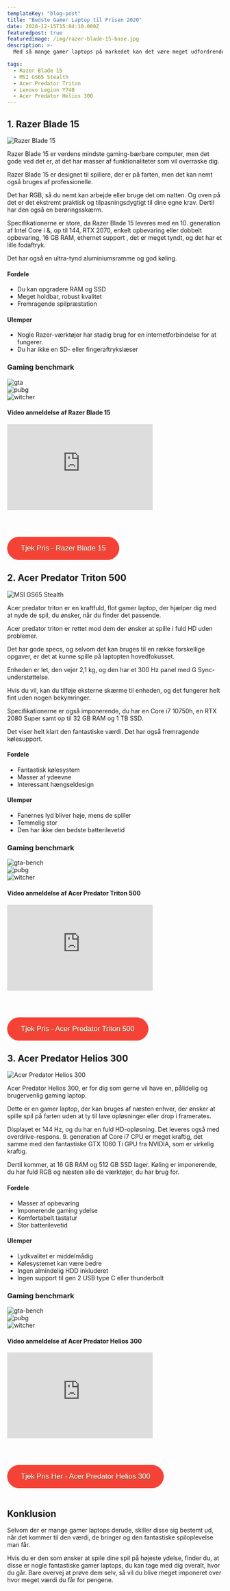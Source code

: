 ```yaml
---
templateKey: "blog-post"
title: "Bedste Gamer Laptop til Prisen 2020"
date: 2020-12-15T15:04:10.000Z
featuredpost: true
featuredimage: /img/razer-blade-15-base.jpg
description: >-
  Med så mange gamer laptops på markedet kan det være meget udfordrende at finde en god enhed, der passer til dine behov. Derfor er det en meget god ide at fokusere på kvalitet, og hvilken værdi du får for pengene. Med det i tankerne oprettede vi en liste med 3 forskellige gamer laptops, der hjælper dig med at få den bedste spil oplevelse til en god pris.

tags:
  - Razer Blade 15
  - MSI GS65 Stealth
  - Acer Predator Triton
  - Lenovo Legion Y740
  - Acer Predator Helios 300
---
```


## 1. Razer Blade 15

![Razer Blade 15](/img/razer-blade-15-base.jpg)

Razer Blade 15 er verdens mindste gaming-bærbare computer, men det gode ved det er, at det har masser af funktionaliteter som vil overraske dig.

Razer Blade 15 er designet til spillere, der er på farten, men det kan nemt også bruges af professionelle.

Det har RGB, så du nemt kan arbejde eller bruge det om natten. Og oven på det er det ekstremt praktisk og tilpasningsdygtigt til dine egne krav. Dertil har den også en berøringsskærm. <br/>

Specifikationerne er store, da Razer Blade 15 leveres med en 10. generation af Intel Core i &, op til 144, RTX 2070, enkelt opbevaring eller dobbelt opbevaring, 16 GB RAM, ethernet support , det er meget tyndt, og det har et lille fodaftryk.

Det har også en ultra-tynd aluminiumsramme og god køling.

#### Fordele

- Du kan opgradere RAM og SSD
- Meget holdbar, robust kvalitet
- Fremragende spilpræstation

#### Ulemper

- Nogle Razer-værktøjer har stadig brug for en internetforbindelse for at fungerer.
- Du har ikke en SD- eller fingeraftrykslæser

### Gaming benchmark

![gta](/img/gta.png) <br/> ![pubg](/img/pubg.png) <br/> ![witcher](/img/witcher.png)

#### Video anmeldelse af Razer Blade 15

<div style="position: relative
        paddingBottom: 56.25% /* 16:9 */,
        paddingTop: 25,
        height: 0">

 <iframe width="340" height="200" style="          position: absolute,
          top: 0,
          left: 0,
          width: 100%,
          height: 100%"
src="https://www.youtube.com/embed/OyMD80HPgAo" SameSite=None
frameborder="0" 
allow="accelerometer; autoplay; encrypted-media; gyroscope; picture-in-picture" 
allowfullscreen></iframe>
</div>

<br/> <br/>

<div class="has-text-centered">
<a href="https://www.partner-ads.com/dk/klikbanner.php?partnerid=29353&bannerid=67785&htmlurl=https://www.proshop.dk/Baerbar/Razer-Blade-15-Base-FHD-144Hz-with-RTX-2070/2853331" target="_blank"  style="background-color:#f44336; 
	border-radius:28px;
	border:1px solid #f44336;
	display:inline-block;
	cursor:pointer;
	color:#ffffff;
	font-family:Arial;
	font-size:17px;
	padding:16px 31px;
	text-decoration:none;
	text-shadow:0px 1px 0px #2f6627;" >Tjek Pris - Razer Blade 15</a>
</div>

## 2. Acer Predator Triton 500

![MSI GS65 Stealth](/img/2809979_013853a944a1.jpg)

Acer predator triton er en kraftfuld, flot gamer laptop, der hjælper dig med at nyde de spil, du ønsker, når du finder det passende.

Acer predator triton er rettet mod dem der ønsker at spille i fuld HD uden problemer.

Det har gode specs, og selvom det kan bruges til en række forskellige opgaver, er det at kunne spille på laptopten hovedfokusset.

Enheden er let, den vejer 2,1 kg, og den har et 300 Hz panel med G Sync-understøttelse.

Hvis du vil, kan du tilføje eksterne skærme til enheden, og det fungerer helt fint uden nogen bekymringer.

Specifikationerne er også imponerende, du har en Core i7 10750h, en RTX 2080 Super samt op til 32 GB RAM og 1 TB SSD.

Det viser helt klart den fantastiske værdi. Det har også fremragende kølesupport.

#### Fordele

- Fantastisk kølesystem
- Masser af ydeevne
- Interessant hængseldesign

#### Ulemper

- Fanernes lyd bliver høje, mens de spiller
- Temmelig stor
- Den har ikke den bedste batterilevetid

### Gaming benchmark

![gta-bench](/img/gta-bench.png) <br/> ![pubg](/img/fortnite.png) <br/> ![witcher](/img/witcher-bench.png)

#### Video anmeldelse af Acer Predator Triton 500

 <iframe width="340" height="200" style="          position: absolute,
          top: 0,
          left: 0,
          width: 100%,
          height: 100%"
src="https://www.youtube.com/embed/revx1UiN4wk" SameSite=None
frameborder="0" 
allow="accelerometer; autoplay; encrypted-media; gyroscope; picture-in-picture" 
allowfullscreen></iframe>
</div>

<br/> <br/>

<div class="has-text-centered">
<a href="https://www.partner-ads.com/dk/klikbanner.php?partnerid=29353&bannerid=67785&htmlurl=https://www.proshop.dk/Baerbar/Acer-Predator-Triton-500-PT515-52-748T/2871217" target="_blank"  style="background-color:#f44336; 
	border-radius:28px;
	border:1px solid #f44336;
	display:inline-block;
	cursor:pointer;
	color:#ffffff;
	font-family:Arial;
	font-size:17px;
	padding:16px 31px;
	text-decoration:none;
	text-shadow:0px 1px 0px #2f6627;" >Tjek Pris - Acer Predator Triton 500</a>
</div>

## 3. Acer Predator Helios 300

![Acer Predator Helios 300](/img/helios.jpg)

Acer Predator Helios 300, er for dig som gerne vil have en, pålidelig og brugervenlig gaming laptop.

Dette er en gamer laptop, der kan bruges af næsten enhver, der ønsker at spille spil på farten uden at ty til lave opløsninger eller drop i framerates.

Displayet er 144 Hz, og du har en fuld HD-opløsning. Det leveres også med overdrive-respons. 9. generation af Core i7 CPU er meget kraftig, det samme med den fantastiske GTX 1060 Ti GPU fra NVIDIA, som er virkelig kraftig.

Dertil kommer, at 16 GB RAM og 512 GB SSD lager. Køling er imponerende, du har fuld RGB og næsten alle de værktøjer, du har brug for.

#### Fordele

- Masser af opbevaring
- Imponerende gaming ydelse
- Komfortabelt tastatur
- Stor batterilevetid

#### Ulemper

- Lydkvalitet er middelmådig
- Kølesystemet kan være bedre
- Ingen almindelig HDD inkluderet
- Ingen support til gen 2 USB type C eller thunderbolt

### Gaming benchmark

![gta-bench](/img/gta-becn.png) <br/> ![pubg](/img/withcer-benc.png) <br/> ![witcher](/img/fort.png)

#### Video anmeldelse af Acer Predator Helios 300

<div style="position: relative
        paddingBottom: 56.25% /* 16:9 */,
        paddingTop: 25,
        height: 0">

 <iframe width="340" height="200" style="          position: absolute,
          top: 0,
          left: 0,
          width: 100%,
          height: 100%"
src="https://www.youtube.com/embed/OwbbyaRvHFE" SameSite=None
frameborder="0" 
allow="accelerometer; autoplay; encrypted-media; gyroscope; picture-in-picture" 
allowfullscreen></iframe>
</div>

<br/> <br/>

<div class="has-text-centered">
<a href="https://www.partner-ads.com/dk/klikbanner.php?partnerid=29353&bannerid=67785&htmlurl=https://www.proshop.dk/Baerbar/Acer-Predator-Helios-300-PH315-52-7385/2869666" target="_blank"  style="background-color:#f44336; 
	border-radius:28px;
	border:1px solid #f44336;
	display:inline-block;
	cursor:pointer;
	color:#ffffff;
	font-family:Arial;
	font-size:17px;
	padding:16px 31px;
	text-decoration:none;
	text-shadow:0px 1px 0px #2f6627;" >Tjek Pris Her - Acer Predator Helios 300</a>
</div>

<br/>

## Konklusion

Selvom der er mange gamer laptops derude, skiller disse sig bestemt ud, når det kommer til den værdi, de bringer og den fantastiske spiloplevelse man får.

Hvis du er den som ønsker at spile dine spil på højeste ydelse, finder du, at disse er nogle fantastiske gamer laptops, du kan tage med dig overalt, hvor du går. Bare overvej at prøve dem selv, så vil du blive meget imponeret over hvor meget værdi du får for pengene.
